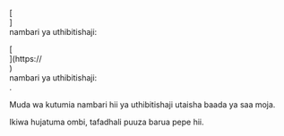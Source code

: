 [<br host>]<br action>nambari ya uthibitishaji:<br code>

[<br host>](https://<br host>)<br action>nambari ya uthibitishaji:<br code>.

Muda wa kutumia nambari hii ya uthibitishaji utaisha baada ya saa moja.

Ikiwa hujatuma ombi, tafadhali puuza barua pepe hii.